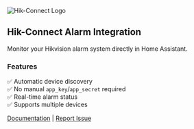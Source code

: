 ![Hik-Connect Logo](https://example.com/hikconnect-logo.png) <!-- (опционально) -->

## Hik-Connect Alarm Integration

Monitor your Hikvision alarm system directly in Home Assistant.

### Features
✅ Automatic device discovery  
✅ No manual `app_key`/`app_secret` required  
✅ Real-time alarm status  
✅ Supports multiple devices  

[Documentation](https://github.com/your-username/hikconnect-homeassistant) | [Report Issue](https://github.com/your-username/hikconnect-homeassistant/issues)